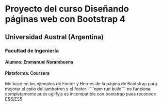 # Proyecto del curso Diseñando páginas web con Bootstrap 4

## Universidad Austral (Argentina)
### Facultad de Ingeniería

#### Alumno: Emmanuel Norambuena
#### Plataforma: Coursera

Me basé en los ejemplos de Footer y Heroes de la página de Bootstrap para mejorar el estio del jumbotron y el footer.
````npm run build``` no funciona completamente pues uglifyjs es incompatible con bootstrap pues reconoce ES6/ES5